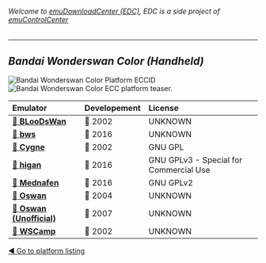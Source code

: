 ###### Welcome to [emuDownloadCenter (EDC)](https://github.com/PhoenixInteractiveNL/emuDownloadCenter/wiki/), EDC is a side project of [emuControlCenter](https://github.com/PhoenixInteractiveNL/emuControlCenter/wiki/)
***
## _Bandai Wonderswan Color (Handheld)_
![](https://raw.githubusercontent.com/wiki/PhoenixInteractiveNL/emuDownloadCenter/images_platform/ecc_wsc_cell.png "Bandai Wonderswan Color Platform ECCID")
![](https://raw.githubusercontent.com/wiki/PhoenixInteractiveNL/emuDownloadCenter/images_platform/ecc_wsc_teaser.png "Bandai Wonderswan Color ECC platform teaser.")

| Emulator | Developement | License |
|:---------|:-------------|:--------|
| [:file_folder: **BLooDsWan**](https://github.com/PhoenixInteractiveNL/emuDownloadCenter/wiki/Emulator-bloodswan#menu) | :red_circle: 2002 | UNKNOWN |
| [:file_folder: **bws**](https://github.com/PhoenixInteractiveNL/emuDownloadCenter/wiki/Emulator-bws#menu) | :large_blue_circle: 2016 | UNKNOWN |
| [:file_folder: **Cygne**](https://github.com/PhoenixInteractiveNL/emuDownloadCenter/wiki/Emulator-cygne#menu) | :red_circle: 2002 | GNU GPL |
| [:file_folder: **higan**](https://github.com/PhoenixInteractiveNL/emuDownloadCenter/wiki/Emulator-higan#menu) | :large_blue_circle: 2016 | GNU GPLv3 - Special for Commercial Use |
| [:file_folder: **Mednafen**](https://github.com/PhoenixInteractiveNL/emuDownloadCenter/wiki/Emulator-mednafen#menu) | :large_blue_circle: 2016 | GNU GPLv2 |
| [:file_folder: **Oswan**](https://github.com/PhoenixInteractiveNL/emuDownloadCenter/wiki/Emulator-oswan#menu) | :red_circle: 2004 | UNKNOWN |
| [:file_folder: **Oswan (Unofficial)**](https://github.com/PhoenixInteractiveNL/emuDownloadCenter/wiki/Emulator-oswanu#menu) | :red_circle: 2007 | UNKNOWN |
| [:file_folder: **WSCamp**](https://github.com/PhoenixInteractiveNL/emuDownloadCenter/wiki/Emulator-wscamp#menu) | :red_circle: 2002 | UNKNOWN |

[:arrow_backward: Go to platform listing](https://github.com/PhoenixInteractiveNL/emuDownloadCenter/wiki/EDC-Platform-List)
